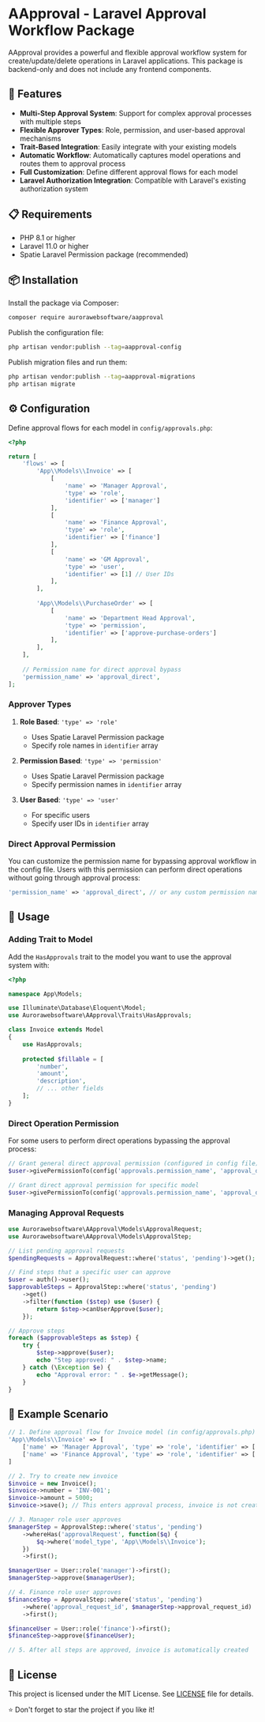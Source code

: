 # AApproval - Laravel Approval Workflow Package

AApproval provides a powerful and flexible approval workflow system for create/update/delete operations in Laravel applications. This package is backend-only and does not include any frontend components.

## 🚀 Features

- **Multi-Step Approval System**: Support for complex approval processes with multiple steps
- **Flexible Approver Types**: Role, permission, and user-based approval mechanisms
- **Trait-Based Integration**: Easily integrate with your existing models
- **Automatic Workflow**: Automatically captures model operations and routes them to approval process
- **Full Customization**: Define different approval flows for each model
- **Laravel Authorization Integration**: Compatible with Laravel's existing authorization system

## 📋 Requirements

- PHP 8.1 or higher
- Laravel 11.0 or higher
- Spatie Laravel Permission package (recommended)

## 📦 Installation

Install the package via Composer:

```bash
composer require aurorawebsoftware/aapproval
```

Publish the configuration file:

```bash
php artisan vendor:publish --tag=aapproval-config
```

Publish migration files and run them:

```bash
php artisan vendor:publish --tag=aapproval-migrations
php artisan migrate
```

## ⚙️ Configuration

Define approval flows for each model in `config/approvals.php`:

```php
<?php

return [
    'flows' => [
        'App\\Models\\Invoice' => [
            [
                'name' => 'Manager Approval', 
                'type' => 'role', 
                'identifier' => ['manager']
            ],
            [
                'name' => 'Finance Approval', 
                'type' => 'role', 
                'identifier' => ['finance']
            ],
            [
                'name' => 'GM Approval', 
                'type' => 'user', 
                'identifier' => [1] // User IDs
            ],
        ],
        
        'App\\Models\\PurchaseOrder' => [
            [
                'name' => 'Department Head Approval',
                'type' => 'permission',
                'identifier' => ['approve-purchase-orders']
            ],
        ],
    ],
    
    // Permission name for direct approval bypass
    'permission_name' => 'approval_direct',
];
```

### Approver Types

1. **Role Based**: `'type' => 'role'`
    - Uses Spatie Laravel Permission package
    - Specify role names in `identifier` array

2. **Permission Based**: `'type' => 'permission'`
    - Uses Spatie Laravel Permission package
    - Specify permission names in `identifier` array

3. **User Based**: `'type' => 'user'`
    - For specific users
    - Specify user IDs in `identifier` array

### Direct Approval Permission

You can customize the permission name for bypassing approval workflow in the config file. Users with this permission can perform direct operations without going through approval process:

```php
'permission_name' => 'approval_direct', // or any custom permission name
```

## 🔧 Usage

### Adding Trait to Model

Add the `HasApprovals` trait to the model you want to use the approval system with:

```php
<?php

namespace App\Models;

use Illuminate\Database\Eloquent\Model;
use Aurorawebsoftware\AApproval\Traits\HasApprovals;

class Invoice extends Model
{
    use HasApprovals;
    
    protected $fillable = [
        'number',
        'amount',
        'description',
        // ... other fields
    ];
}
```

### Direct Operation Permission

For some users to perform direct operations bypassing the approval process:

```php
// Grant general direct approval permission (configured in config file)
$user->givePermissionTo(config('approvals.permission_name', 'approval_direct'));

// Grant direct approval permission for specific model
$user->givePermissionTo(config('approvals.permission_name', 'approval_direct') . ':App\\Models\\Invoice');
```

### Managing Approval Requests

```php
use Aurorawebsoftware\AApproval\Models\ApprovalRequest;
use Aurorawebsoftware\AApproval\Models\ApprovalStep;

// List pending approval requests
$pendingRequests = ApprovalRequest::where('status', 'pending')->get();

// Find steps that a specific user can approve
$user = auth()->user();
$approvableSteps = ApprovalStep::where('status', 'pending')
    ->get()
    ->filter(function ($step) use ($user) {
        return $step->canUserApprove($user);
    });

// Approve steps
foreach ($approvableSteps as $step) {
    try {
        $step->approve($user);
        echo "Step approved: " . $step->name;
    } catch (\Exception $e) {
        echo "Approval error: " . $e->getMessage();
    }
}
```
## 🎯 Example Scenario

```php
// 1. Define approval flow for Invoice model (in config/approvals.php)
'App\\Models\\Invoice' => [
    ['name' => 'Manager Approval', 'type' => 'role', 'identifier' => ['manager']],
    ['name' => 'Finance Approval', 'type' => 'role', 'identifier' => ['finance']],
]

// 2. Try to create new invoice
$invoice = new Invoice();
$invoice->number = 'INV-001';
$invoice->amount = 5000;
$invoice->save(); // This enters approval process, invoice is not created yet

// 3. Manager role user approves
$managerStep = ApprovalStep::where('status', 'pending')
    ->whereHas('approvalRequest', function($q) {
        $q->where('model_type', 'App\\Models\\Invoice');
    })
    ->first();

$managerUser = User::role('manager')->first();
$managerStep->approve($managerUser);

// 4. Finance role user approves
$financeStep = ApprovalStep::where('status', 'pending')
    ->where('approval_request_id', $managerStep->approval_request_id)
    ->first();

$financeUser = User::role('finance')->first();
$financeStep->approve($financeUser);

// 5. After all steps are approved, invoice is automatically created
```

## 📄 License

This project is licensed under the MIT License. See [LICENSE](LICENSE.md) file for details.

⭐ Don't forget to star the project if you like it!